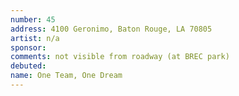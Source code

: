 ```yaml
---
number: 45
address: 4100 Geronimo, Baton Rouge, LA 70805
artist: n/a
sponsor:
comments: not visible from roadway (at BREC park)
debuted:
name: One Team, One Dream
---
```

